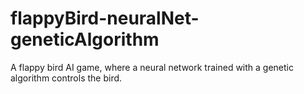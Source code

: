 # flappyBird-neuralNet-geneticAlgorithm
 A flappy bird AI game, where a neural network trained with a genetic algorithm controls the bird.
